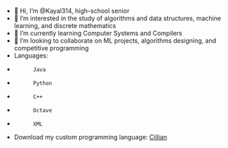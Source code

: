 - 👋 Hi, I’m @Kayal314, high-school senior
- 👀 I’m interested in the study of algorithms and data structures, machine learning, and discrete mathematics
- 🌱 I’m currently learning Computer Systems and Compilers
- 💞️ I’m looking to collaborate on ML projects, algorithms designing, and competitive programming
- Languages: 
-           Java
-           Python
-           C++
-           Octave
-           XML
- Download my custom programming language: <a href='https://play.google.com/store/apps/details?id=com.console.kayal'>Cillian</a>
<!---
Kayal314/Kayal314 is a ✨ special ✨ repository because its `README.md` (this file) appears on your GitHub profile.
You can click the Preview link to take a look at your changes.
--->
